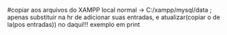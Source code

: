 #copiar aos arquivos do XAMPP
local normal -> C:/xampp/mysql/data ;
apenas substituir na hr de adicionar suas entradas, e atualizar(copiar o de la(pos entradas)) no daqui!!!
exemplo em print